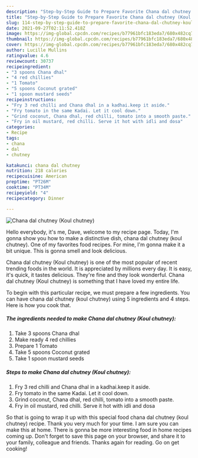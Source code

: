 ```yaml
---
description: "Step-by-Step Guide to Prepare Favorite Chana dal chutney (Koul chutney)"
title: "Step-by-Step Guide to Prepare Favorite Chana dal chutney (Koul chutney)"
slug: 114-step-by-step-guide-to-prepare-favorite-chana-dal-chutney-koul-chutney
date: 2021-09-27T02:11:52.418Z
image: https://img-global.cpcdn.com/recipes/b77961bfc183eda7/680x482cq70/chana-dal-chutney-koul-chutney-recipe-main-photo.jpg
thumbnail: https://img-global.cpcdn.com/recipes/b77961bfc183eda7/680x482cq70/chana-dal-chutney-koul-chutney-recipe-main-photo.jpg
cover: https://img-global.cpcdn.com/recipes/b77961bfc183eda7/680x482cq70/chana-dal-chutney-koul-chutney-recipe-main-photo.jpg
author: Lucille Mullins
ratingvalue: 4.6
reviewcount: 30737
recipeingredient:
- "3 spoons Chana dhal"
- "4 red chillies"
- "1 Tomato"
- "5 spoons Coconut grated"
- "1 spoon mustard seeds"
recipeinstructions:
- "Fry 3 red chilli and Chana dhal in a kadhai.keep it aside."
- "Fry tomato in the same Kadai. Let it cool down."
- "Grind coconut, Chana dhal, red chilli, tomato into a smooth paste."
- "Fry in oil mustard, red chilli. Serve it hot with idli and dosa"
categories:
- Recipe
tags:
- chana
- dal
- chutney

katakunci: chana dal chutney 
nutrition: 218 calories
recipecuisine: American
preptime: "PT26M"
cooktime: "PT34M"
recipeyield: "4"
recipecategory: Dinner

---
```



![Chana dal chutney (Koul chutney)](https://img-global.cpcdn.com/recipes/b77961bfc183eda7/680x482cq70/chana-dal-chutney-koul-chutney-recipe-main-photo.jpg)

Hello everybody, it's me, Dave, welcome to my recipe page. Today, I'm gonna show you how to make a distinctive dish, chana dal chutney (koul chutney). One of my favorites food recipes. For mine, I'm gonna make it a bit unique. This is gonna smell and look delicious.

Chana dal chutney (Koul chutney) is one of the most popular of recent trending foods in the world. It is appreciated by millions every day. It is easy, it's quick, it tastes delicious. They're fine and they look wonderful. Chana dal chutney (Koul chutney) is something that I have loved my entire life.




To begin with this particular recipe, we must prepare a few ingredients. You can have chana dal chutney (koul chutney) using 5 ingredients and 4 steps. Here is how you cook that.

<!--inarticleads1-->

##### The ingredients needed to make Chana dal chutney (Koul chutney):

1. Take 3 spoons Chana dhal
1. Make ready 4 red chillies
1. Prepare 1 Tomato
1. Take 5 spoons Coconut grated
1. Take 1 spoon mustard seeds




<!--inarticleads2-->

##### Steps to make Chana dal chutney (Koul chutney):

1. Fry 3 red chilli and Chana dhal in a kadhai.keep it aside.
1. Fry tomato in the same Kadai. Let it cool down.
1. Grind coconut, Chana dhal, red chilli, tomato into a smooth paste.
1. Fry in oil mustard, red chilli. Serve it hot with idli and dosa




So that is going to wrap it up with this special food chana dal chutney (koul chutney) recipe. Thank you very much for your time. I am sure you can make this at home. There is gonna be more interesting food in home recipes coming up. Don't forget to save this page on your browser, and share it to your family, colleague and friends. Thanks again for reading. Go on get cooking!
